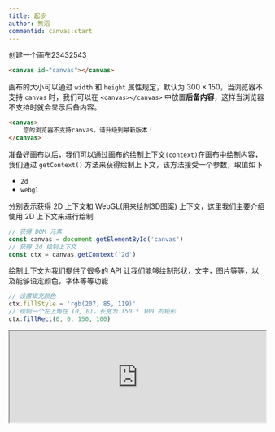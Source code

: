 ```yaml
---
title: 起步
author: 熊滔
commentid: canvas:start
---
```


创建一个画布23432543

```html
<canvas id="canvas"></canvas>
```

画布的大小可以通过 `width` 和 `height` 属性规定，默认为 $300\times 150$，当浏览器不支持 `canvas` 时，我们可以在 `<canvas></canvas>` 中放置**后备内容**，这样当浏览器不支持时就会显示后备内容。

```html
<canvas>
	您的浏览器不支持canvas，请升级到最新版本！
</canvas>
```

准备好画布以后，我们可以通过画布的绘制上下文`(context)`在画布中绘制内容，我们通过 `getContext()` 方法来获得绘制上下文，该方法接受一个参数，取值如下

- `2d`
- `webgl`

分别表示获得 2D 上下文和 WebGL(用来绘制3D图案) 上下文，这里我们主要介绍使用 2D 上下文来进行绘制

```js
// 获得 DOM 元素
const canvas = document.getElementById('canvas')
// 获得 2d 绘制上下文
const ctx = canvas.getContext('2d')
```

绘制上下文为我们提供了很多的 API 让我们能够绘制形状，文字，图片等等，以及能够设定颜色，字体等等功能

```js
// 设置填充颜色
ctx.fillStyle = 'rgb(207, 85, 119)'
// 绘制一个左上角在 (0, 0)，长宽为 150 * 100 的矩形
ctx.fillRect(0, 0, 150, 100)
```

 <iframe src="https://lastknightcoder.github.io/canvas-demos/01.html" width="100%" height="180"></iframe>